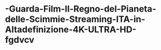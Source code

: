 # -Guarda-Film-Il-Regno-del-Pianeta-delle-Scimmie-Streaming-ITA-in-Altadefinizione-4K-ULTRA-HD-fgdvcv